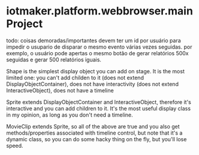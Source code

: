 # iotmaker.platform.webbrowser.mainProject

todo: coisas demoradas/importantes devem ter um id por usuário para impedir o usupario de disparar o mesmo evento várias vezes seguidas. por exemplo, o usuário pode apertas o mesmo botão de gerar relatórios 500x seguidas e gerar 500 relatórios iguais.



Shape is the simplest display object you can add on stage. It is the most limited one: you can't add childen to it (does not extend DisplayObjectContainer), does not have interactivity (does not extend InteractiveObject), does not have a timeline

Sprite extends DisplayObjectContainer and InteractiveObject, therefore it's interactive and you can add children to it. It's the most useful display class in my opinion, as long as you don't need a timeline.

MovieClip extends Sprite, so all of the above are true and you also get methods/properties associated with timeline control, but note that it's a dynamic class, so you can do some hacky thing on the fly, but you'll lose speed.

